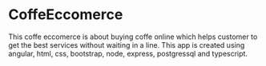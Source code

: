 # CoffeEccomerce
This coffe eccomerce is about buying coffe online which helps customer to get the best services without waiting in a line. This app is created using angular, html, css, bootstrap, node, express, postgressql and typescript.
